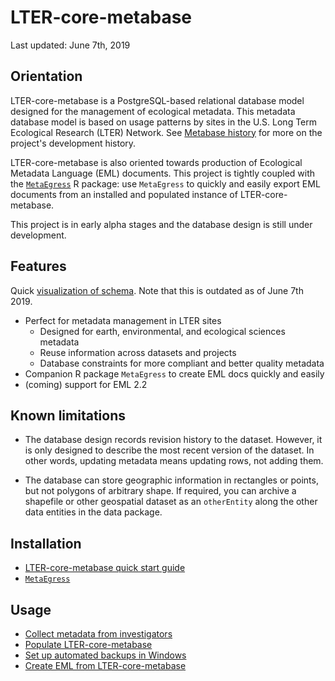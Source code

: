 # LTER-core-metabase
Last updated: June 7th, 2019

## Orientation

LTER-core-metabase is a PostgreSQL-based relational database model designed for the management of ecological metadata. This metadata database model is based on usage patterns by sites in the U.S. Long Term Ecological Research (LTER) Network. See [Metabase history](docs/history.md) for more on the project's development history.

LTER-core-metabase is also oriented towards production of Ecological Metadata Language (EML) documents. This project is tightly coupled with the [`MetaEgress`](https://github.com/BLE-LTER/MetaEgress) R package: use `MetaEgress` to quickly and easily export EML documents from an installed and populated instance of LTER-core-metabase.

This project is in early alpha stages and the database design is still under development. 

## Features

Quick [visualization of schema](http://sbc.lternet.edu/external/InformationManagement/LTER_IMC/tmp_lter_core_metabase/schemaSpy_docs/lter_metabase/relationships.html). Note that this is outdated as of June 7th 2019.

- Perfect for metadata management in LTER sites
  - Designed for earth, environmental, and ecological sciences metadata
  - Reuse information across datasets and projects
  - Database constraints for more compliant and better quality metadata
- Companion R package `MetaEgress` to create EML docs quickly and easily
- (coming) support for EML 2.2

## Known limitations

- The database design records revision history to the dataset. However, it is only designed to describe the most recent version of the dataset. In other words, updating metadata means updating rows, not adding them.

- The database can store geographic information in rectangles or points, but not polygons of arbitrary shape.  If required, you can archive a shapefile or other geospatial dataset as an `otherEntity` along the other data entities in the data package.
 
## Installation

- [LTER-core-metabase quick start guide](docs/quick_start.md)
- [`MetaEgress`](https://github.com/BLE-LTER/MetaEgress)

## Usage

- [Collect metadata from investigators]()
- [Populate LTER-core-metabase](docs/populate.md)
- [Set up automated backups in Windows](docs/backup.md)
- [Create EML from LTER-core-metabase](https://github.com/BLE-LTER/MetaEgress/blob/master/docs/articles/usage_example.md)
